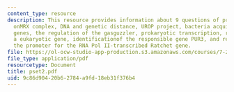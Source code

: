 ```yaml
---
content_type: resource
description: This resource provides information about 9 questions of problem set 2
  onMRX complex, DNA and genetic distance, UROP project, bacteria acquire andmaintain
  genes, the regulation of the gasguzzler, prokaryotic transcription, regulation of
  a eukaryotic gene, identificationof the responsible gene PUR3, and regulation of
  the promoter for the RNA Pol II-transcribed Ratchet gene.
file: https://ol-ocw-studio-app-production.s3.amazonaws.com/courses/7-28-molecular-biology-spring-2005/9c86d90420b62784a9fd18eb31f376b4_pset2.pdf
file_type: application/pdf
resourcetype: Document
title: pset2.pdf
uid: 9c86d904-20b6-2784-a9fd-18eb31f376b4
---
```

